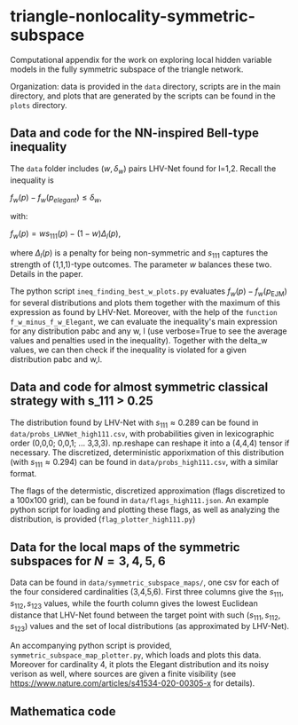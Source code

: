 # triangle-nonlocality-symmetric-subspace
Computational appendix for the work on exploring local hidden variable models in the fully symmetric subspace of the triangle network.

Organization: data is provided in the ```data``` directory, scripts are in the main directory, and plots that are generated by the scripts can be found in the ```plots``` directory.

## Data and code for the NN-inspired Bell-type inequality
The ```data``` folder includes $(w, \delta_w)$ pairs LHV-Net found for l=1,2. Recall the inequality is

$f_w(p) - f_w(p_{elegant}) \leq \delta_w$,

with:

$f_w(p) = w s_{111}(p) - (1-w) \Delta_l(p)$,

where $\Delta_l(p)$ is a penalty for being non-symmetric and $s_{111}$ captures the strength of (1,1,1)-type outcomes. The parameter $w$ balances these two. Details in the paper. 

The python script ```ineq_finding_best_w_plots.py``` evaluates $f_w(p) - f_w(p_{\text{EJM}})$ for several distributions and plots them together with the maximum of this expression as found by LHV-Net.
Moreover, with the help of the ```function f_w_minus_f_w_Elegant```, we can evaluate the inequality's main expression for any distribution pabc and any w, l (use verbose=True to see the average values and penalties used in the inequality). Together with the delta_w values, we can then check if the inequality is violated for a given distribution pabc and w,l.


## Data and code for almost symmetric classical strategy with s_111 > 0.25
The distribution found by LHV-Net with $s_{111} \approx 0.289$ can be found in ```data/probs_LHVNet_high111.csv```, with probabilities given in lexicographic order (0,0,0; 0,0,1; ... 3,3,3). np.reshape can reshape it into a (4,4,4) tensor if necessary. The discretized, deterministic apporixmation of this distribution (with $s_{111} \approx 0.294$) can be found in ```data/probs_high111.csv```, with a similar format.

The flags of the determistic, discretized approximation (flags discretized to a 100x100 grid), can be found in ```data/flags_high111.json```. An example python script for loading and plotting these flags, as well as analyzing the distribution, is provided (```flag_plotter_high111.py```)

## Data for the local maps of the symmetric subspaces for $N=3,4,5,6$
Data can be found in ```data/symmetric_subspace_maps/```, one csv for each of the four considered cardinalities (3,4,5,6). First three columns give the $s_{111}, s_{112}, s_{123}$ values, while the fourth column gives the lowest Euclidean distance that LHV-Net found between the target point with such $(s_{111}, s_{112}, s_{123})$ values and the set of local distributions (as approximated by LHV-Net).

An accompanying python script is provided, ```symmetric_subspace_map_plotter.py```, which loads and plots this data. Moreover for cardinality 4, it plots the Elegant distribution and its noisy verison as well, where sources are given a finite visibility (see https://www.nature.com/articles/s41534-020-00305-x for details).

## Mathematica code 
